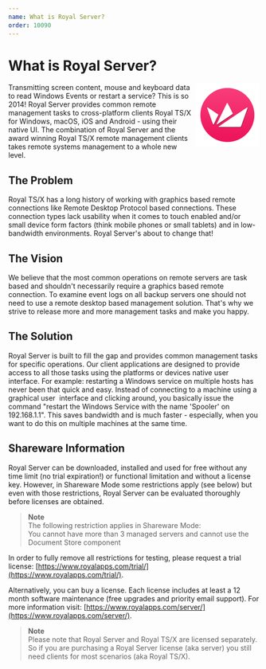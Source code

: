 ```yaml
---
name: What is Royal Server?
order: 10090
---
```


# What is Royal Server?

 <img src="/r2021/images/RoyalServer/RoyalServer_ApplicationIcon_256x256.png" style="float: right;width: 50%;height: 50%;max-width:128px">

Transmitting screen content, mouse and keyboard data to read Windows Events or restart a service? This is so 2014! Royal Server provides common remote management tasks to cross-platform clients Royal TS/X for Windows, macOS, iOS and Android - using their native UI. The combination of Royal Server and the award winning Royal TS/X remote management clients takes remote systems management to a whole new level.

## The Problem

Royal TS/X has a long history of working with graphics based remote connections like Remote Desktop Protocol based connections. These connection types lack usability when it comes to touch enabled and/or small device form factors (think mobile phones or small tablets) and in low-bandwidth environments. Royal Server's about to change that!

## The Vision

We believe that the most common operations on remote servers are task based and shouldn't necessarily require a graphics based remote connection. To examine event logs on all backup servers one should not need to use a remote desktop based management solution. That's why we strive to release more and more management tasks and make you happy.

## The Solution

Royal Server is built to fill the gap and provides common management tasks for specific operations. Our client applications are designed to provide access to all those tasks using the platforms or devices native user interface. For example: restarting a Windows service on multiple hosts has never been that quick and easy. Instead of connecting to a machine using a graphical user  interface and clicking around, you basically issue the command "restart the Windows Service with the name 'Spooler' on 192.168.1.1". This saves bandwidth and is much faster - especially, when you want to do this on multiple machines at the same time.

## Shareware Information

Royal Server can be downloaded, installed and used for free without any time limit (no trial expiration!) or functional limitation and without a license key. However, in Shareware Mode some restrictions apply (see below) but even with those restrictions, Royal Server can be evaluated thoroughly before licenses are obtained.

> **Note**  
> The following restriction applies in Shareware Mode:  
> You cannot have more than 3 managed servers and cannot use the Document Store component

In order to fully remove all restrictions for testing, please request a trial license: [https://www.royalapps.com/trial/](https://www.royalapps.com/trial/). 

Alternatively, you can buy a license. Each license includes at least a 12 month software maintenance (free upgrades and priority email support). For more information visit: [https://www.royalapps.com/server/](https://www.royalapps.com/server/).

> **Note**  
> Please note that Royal Server and Royal TS/X are licensed separately. So if you are purchasing a Royal Server license (aka server) you still need clients for most scenarios (aka Royal TS/X).